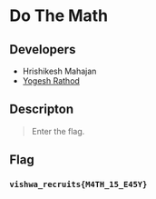 # Do The Math

## Developers
 - Hrishikesh Mahajan
 - [Yogesh Rathod](https://github.com/Yogesh9000)
 
## Descripton
> Enter the flag.

## Flag
### `vishwa_recruits{M4TH_15_E45Y}`